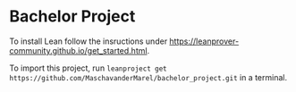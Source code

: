 # Bachelor Project

To install Lean follow the insructions under https://leanprover-community.github.io/get_started.html.

To import this project, run `leanproject get https://github.com/MaschavanderMarel/bachelor_project.git` in a terminal.
